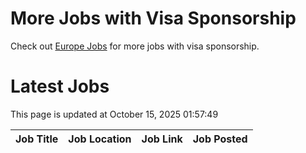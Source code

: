 # More Jobs with Visa Sponsorship

Check out [Europe Jobs](https://github.com/sureshparimi/europejobs#latest-jobs) for more jobs with visa sponsorship.

# Latest Jobs

This page is updated at October 15, 2025 01:57:49

| Job Title | Job Location | Job Link | Job Posted |
| --- | --- | --- | --- |
